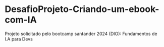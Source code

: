 # DesafioProjeto-Criando-um-ebook-com-IA
Projeto solicitado pelo bootcamp santander 2024 (DIO): Fundamentos de I.A para Devs

